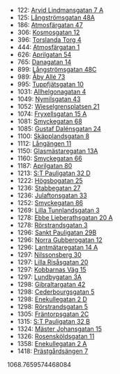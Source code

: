 - 122: [Arvid Lindmansgatan 7 A](https://www.homeq.se/lagenhet/58193-2rum-goteborg-vastra-gotalands-lan-arvid-lindmansgatan/?ht_source=individual.58193&ht_container=search_results_list&ht_position=45&)
- 125: [Långströmsgatan 48A](https://www.homeq.se/lagenhet/58147-2rum-goteborg-vastra-gotalands-lan-langstromsgatan/?ht_source=individual.58147&ht_container=search_results_list&ht_position=48&)
- 186: [Atmosfärgatan 47](https://www.homeq.se/lagenhet/57858-3rum-goteborg-vastra-gotalands-lan-atmosfargatan/?ht_source=individual.57858&ht_container=search_results_list&ht_position=54&)
- 306: [Kosmosgatan 12](https://www.homeq.se/lagenhet/57859-3rum-goteborg-vastra-gotalands-lan-kosmosgatan/?ht_source=individual.57859&ht_container=search_results_list&ht_position=53&)
- 396: [Torslanda Torg 4](https://www.homeq.se/lagenhet/56863-2rum-torslanda-vastra-gotalands-lan-torslanda-torg/?ht_source=individual.56863&ht_container=search_results_list&ht_position=59&)
- 444: [Atmosfärgatan 1](https://www.homeq.se/lagenhet/57843-3rum-goteborg-vastra-gotalands-lan-atmosfargatan/?ht_source=individual.57843&ht_container=search_results_list&ht_position=52&)
- 626: [Aprilgatan 54](https://www.homeq.se/lagenhet/58079-2rum-goteborg-vastra-gotalands-lan-aprilgatan/?ht_source=individual.58079&ht_container=search_results_list&ht_position=58&)
- 765: [Danagatan 14](https://www.homeq.se/lagenhet/58177-2rum-goteborg-vastra-gotalands-lan-danagatan/?ht_source=individual.58177&ht_container=search_results_list&ht_position=27&)
- 899: [Långströmsgatan 48C](https://www.homeq.se/lagenhet/58142-2rum-goteborg-vastra-gotalands-lan-langstromsgatan/?ht_source=individual.58142&ht_container=search_results_list&ht_position=50&)
- 989: [Åby Allé 73](https://www.homeq.se/lagenhet/58051-2rum-goteborg-vastra-gotalands-lan-aby-alle/?ht_source=individual.58051&ht_container=search_results_list&ht_position=1&)
- 995: [Tuppfjätsgatan 10](https://www.homeq.se/lagenhet/57281-4rum-vastra-frolunda-vastra-gotalands-lan-tuppfjatsgatan/?ht_source=individual.57281&ht_container=search_results_list&ht_position=3&)
- 1031: [Allhelgonagatan 4](https://www.homeq.se/lagenhet/58071-2rum-goteborg-vastra-gotalands-lan-allhelgonagatan/?ht_source=individual.58071&ht_container=search_results_list&ht_position=55&)
- 1049: [Nymilsgatan 43](https://www.homeq.se/lagenhet/57719-2rum-goteborg-vastra-gotalands-lan-nymilsgatan/?ht_source=individual.57719&ht_container=search_results_list&ht_position=5&)
- 1052: [Wieselgrensplatsen 21](https://www.homeq.se/lagenhet/57873-2rum-goteborg-vastra-gotalands-lan-wieselgrensplatsen/?ht_source=individual.57873&ht_container=search_results_list&ht_position=40&)
- 1074: [Fryxellsgatan 15 A](https://www.homeq.se/lagenhet/57460-2rum-goteborg-vastra-gotalands-lan-fryxellsgatan/?ht_source=individual.57460&ht_container=search_results_list&ht_position=43&)
- 1081: [Smyckegatan 68](https://www.homeq.se/lagenhet/58087-3rum-vastra-frolunda-vastra-gotalands-lan-smyckegatan/?ht_source=individual.58087&ht_container=search_results_list&ht_position=10&)
- 1085: [Gustaf Dalénsgatan 24](https://www.homeq.se/lagenhet/57679-2rum-goteborg-vastra-gotalands-lan-gustaf-dalensgatan/?ht_source=individual.57679&ht_container=search_results_list&ht_position=42&)
- 1100: [Skäpplandsgatan 8](https://www.homeq.se/lagenhet/58198-3rum-goteborg-vastra-gotalands-lan-skapplandsgatan/?ht_source=individual.58198&ht_container=search_results_list&ht_position=13&)
- 1112: [Långängen 11](https://www.homeq.se/lagenhet/57677-2rum-goteborg-vastra-gotalands-lan-langangen/?ht_source=individual.57677&ht_container=search_results_list&ht_position=37&)
- 1150: [Glasmästaregatan 13A](https://www.homeq.se/lagenhet/58124-3rum-goteborg-vastra-gotalands-lan-glasmastaregatan/?ht_source=individual.58124&ht_container=search_results_list&ht_position=12&)
- 1160: [Smyckegatan 66](https://www.homeq.se/lagenhet/58088-2rum-vastra-frolunda-vastra-gotalands-lan-smyckegatan/?ht_source=individual.58088&ht_container=search_results_list&ht_position=9&)
- 1187: [Aprilgatan 80](https://www.homeq.se/lagenhet/58081-2rum-goteborg-vastra-gotalands-lan-aprilgatan/?ht_source=individual.58081&ht_container=search_results_list&ht_position=57&)
- 1213: [S:T Pauligatan 32 D](https://www.homeq.se/lagenhet/58199-3rum-goteborg-vastra-gotalands-lan-s:t-pauligatan/?ht_source=individual.58199&ht_container=search_results_list&ht_position=21&)
- 1222: [Högsbogatan 25](https://www.homeq.se/lagenhet/56440-2rum-goteborg-vastra-gotalands-lan-hogsbogatan/?ht_source=individual.56440&ht_container=search_results_list&ht_position=14&)
- 1236: [Stabbegatan 27](https://www.homeq.se/lagenhet/54249-2rum-goteborg-vastra-gotalands-lan-stabbegatan/?ht_source=individual.54249&ht_container=search_results_list&ht_position=36&)
- 1236: [Julaftonsgatan 33](https://www.homeq.se/lagenhet/58070-3rum-goteborg-vastra-gotalands-lan-julaftonsgatan/?ht_source=individual.58070&ht_container=search_results_list&ht_position=56&)
- 1252: [Smyckegatan 86](https://www.homeq.se/lagenhet/56490-2rum-vastra-frolunda-vastra-gotalands-lan-smyckegatan/?ht_source=individual.56490&ht_container=search_results_list&ht_position=11&)
- 1269: [Lilla Tunnlandsgatan 3](https://www.homeq.se/lagenhet/56749-2rum-goteborg-vastra-gotalands-lan-lilla-tunnlandsgatan/?ht_source=individual.56749&ht_container=search_results_list&ht_position=6&)
- 1278: [Ebbe Lieberathsgatan 20 A](https://www.homeq.se/lagenhet/56818-2rum-goteborg-vastra-gotalands-lan-ebbe-lieberathsgatan/?ht_source=individual.56818&ht_container=search_results_list&ht_position=8&)
- 1278: [Rörstrandsgatan 3](https://www.homeq.se/lagenhet/42935-2rum-goteborg-vastra-gotalands-lan-rorstrandsgatan/?ht_source=individual.42935&ht_container=search_results_list&ht_position=35&)
- 1296: [Sankt Pauligatan 29B](https://www.homeq.se/lagenhet/58118-2rum-goteborg-vastra-gotalands-lan-sankt-pauligatan/?ht_source=individual.58118&ht_container=search_results_list&ht_position=23&)
- 1296: [Norra Gubberogatan 12](https://www.homeq.se/lagenhet/57294-2rum-goteborg-vastra-gotalands-lan-norra-gubberogatan/?ht_source=individual.57294&ht_container=search_results_list&ht_position=29&)
- 1296: [Lantmätaregatan 14 A](https://www.homeq.se/lagenhet/57678-2rum-goteborg-vastra-gotalands-lan-lantmataregatan/?ht_source=individual.57678&ht_container=search_results_list&ht_position=41&)
- 1297: [Nilssonsberg 30](https://www.homeq.se/lagenhet/57810-2rum-goteborg-vastra-gotalands-lan-nilssonsberg/?ht_source=individual.57810&ht_container=search_results_list&ht_position=18&)
- 1297: [Lilla Risåsgatan 20](https://www.homeq.se/lagenhet/57812-3rum-goteborg-vastra-gotalands-lan-lilla-risasgatan/?ht_source=individual.57812&ht_container=search_results_list&ht_position=19&)
- 1297: [Kobbarnas Väg 15](https://www.homeq.se/lagenhet/58042-2rum-goteborg-vastra-gotalands-lan-kobbarnas-vag/?ht_source=individual.58042&ht_container=search_results_list&ht_position=26&)
- 1297: [Lundbygatan 3A](https://www.homeq.se/lagenhet/56890-2rum-goteborg-vastra-gotalands-lan-lundbygatan/?ht_source=individual.56890&ht_container=search_results_list&ht_position=30&)
- 1298: [Gibraltargatan 42](https://www.homeq.se/lagenhet/54220-2rum-goteborg-vastra-gotalands-lan-gibraltargatan/?ht_source=individual.54220&ht_container=search_results_list&ht_position=16&)
- 1298: [Cederbourgsgatan 5](https://www.homeq.se/lagenhet/49021-2rum-goteborg-vastra-gotalands-lan-cederbourgsgatan/?ht_source=individual.49021&ht_container=search_results_list&ht_position=17&)
- 1298: [Enekullegatan 2 D](https://www.homeq.se/lagenhet/52974-2rum-goteborg-vastra-gotalands-lan-enekullegatan/?ht_source=individual.52974&ht_container=search_results_list&ht_position=33&)
- 1298: [Rörstrandsgatan 5](https://www.homeq.se/lagenhet/42936-2rum-goteborg-vastra-gotalands-lan-rorstrandsgatan/?ht_source=individual.42936&ht_container=search_results_list&ht_position=34&)
- 1305: [Fräntorpsgatan 2C](https://www.homeq.se/lagenhet/57279-2rum-goteborg-vastra-gotalands-lan-frantorpsgatan/?ht_source=individual.57279&ht_container=search_results_list&ht_position=49&)
- 1315: [S:T Pauligatan 32 B](https://www.homeq.se/lagenhet/58121-3rum-goteborg-vastra-gotalands-lan-s:t-pauligatan/?ht_source=individual.58121&ht_container=search_results_list&ht_position=22&)
- 1324: [Mäster Johansgatan 15](https://www.homeq.se/lagenhet/58044-2rum-goteborg-vastra-gotalands-lan-master-johansgatan/?ht_source=individual.58044&ht_container=search_results_list&ht_position=28&)
- 1326: [Rosensköldsgatan 11](https://www.homeq.se/lagenhet/58003-2rum-goteborg-vastra-gotalands-lan-rosenskoldsgatan/?ht_source=individual.58003&ht_container=search_results_list&ht_position=15&)
- 1358: [Enekullegatan 2 A](https://www.homeq.se/lagenhet/54976-2rum-goteborg-vastra-gotalands-lan-enekullegatan/?ht_source=individual.54976&ht_container=search_results_list&ht_position=31&)
- 1418: [Prästgårdsängen 7](https://www.homeq.se/lagenhet/55549-2rum-goteborg-vastra-gotalands-lan-prastgardsangen/?ht_source=individual.55549&ht_container=search_results_list&ht_position=20&)

1068.7659574468084
